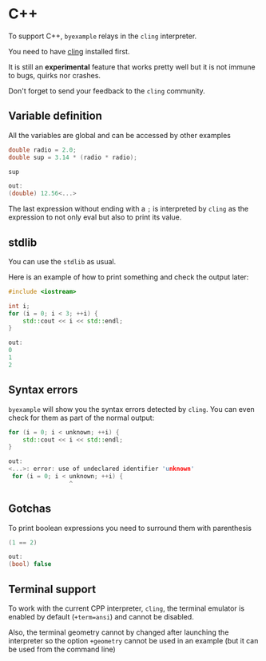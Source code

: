 # C++

To support C++, ``byexample`` relays in the ``cling`` interpreter.

You need to have [cling](https://github.com/root-project/cling) installed first.

It is still an **experimental** feature that works pretty well but it is not
immune to bugs, quirks nor crashes.

Don't forget to send your feedback to the ``cling`` community.

## Variable definition

All the variables are global and can be accessed by other examples

```cpp
double radio = 2.0;
double sup = 3.14 * (radio * radio);

sup

out:
(double) 12.56<...>
```

The last expression without ending with a ``;`` is interpreted by
``cling`` as the expression to not only eval but also to print its value.

## stdlib

You can use the ``stdlib`` as usual.

Here is an example of how to print something
and check the output later:

```cpp
#include <iostream>

int i;
for (i = 0; i < 3; ++i) {
    std::cout << i << std::endl;
}

out:
0
1
2
```

## Syntax errors

``byexample`` will show you the syntax errors detected by ``cling``.
You can even check for them as part of the normal output:

```cpp
for (i = 0; i < unknown; ++i) {
    std::cout << i << std::endl;
}

out:
<...>: error: use of undeclared identifier 'unknown'
 for (i = 0; i < unknown; ++i) {
                 ^
```

## Gotchas

To print boolean expressions you need to surround them with parenthesis

```cpp
(1 == 2)

out:
(bool) false
```

## Terminal support

To work with the current CPP interpreter, ``cling``, the terminal emulator is
enabled by default (``+term=ansi``) and cannot be disabled.

Also, the terminal geometry cannot by changed after launching the interpreter
so the option ``+geometry`` cannot be used in an example (but it can be
used from the command line)
